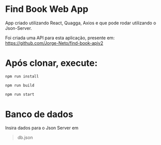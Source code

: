# Find Book Web App

App criado utilizando React, Quagga, Axios e que pode rodar utilizando o Json-Server.

Foi criada uma API para esta aplicação, presente em: https://github.com/Jorge-Neto/find-book-apiv2

# Após clonar, execute:
```sh
npm run install
```
```sh
npm run build
```
```sh
npm run start
```

# Banco de dados

Insira dados para o Json Server em

> db.json
